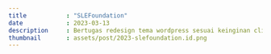 ```yaml
---
title           : "SLEFoundation"
date            : 2023-03-13
description     : Bertugas redesign tema wordpress sesuai keinginan client, membuat kostum plugin widget elementor.
thumbnail       : assets/post/2023-slefoundation.id.png
---
```


